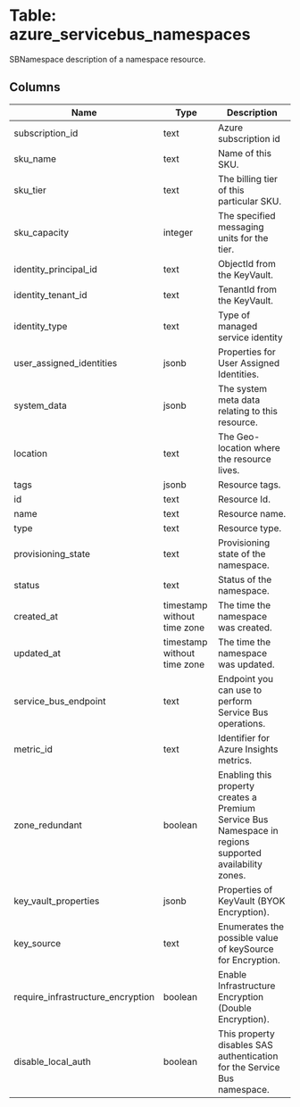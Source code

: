 
# Table: azure_servicebus_namespaces
SBNamespace description of a namespace resource.
## Columns
| Name        | Type           | Description  |
| ------------- | ------------- | -----  |
|subscription_id|text|Azure subscription id|
|sku_name|text|Name of this SKU.|
|sku_tier|text|The billing tier of this particular SKU.|
|sku_capacity|integer|The specified messaging units for the tier.|
|identity_principal_id|text|ObjectId from the KeyVault.|
|identity_tenant_id|text|TenantId from the KeyVault.|
|identity_type|text|Type of managed service identity|
|user_assigned_identities|jsonb|Properties for User Assigned Identities.|
|system_data|jsonb|The system meta data relating to this resource.|
|location|text|The Geo-location where the resource lives.|
|tags|jsonb|Resource tags.|
|id|text|Resource Id.|
|name|text|Resource name.|
|type|text|Resource type.|
|provisioning_state|text|Provisioning state of the namespace.|
|status|text|Status of the namespace.|
|created_at|timestamp without time zone|The time the namespace was created.|
|updated_at|timestamp without time zone|The time the namespace was updated.|
|service_bus_endpoint|text|Endpoint you can use to perform Service Bus operations.|
|metric_id|text|Identifier for Azure Insights metrics.|
|zone_redundant|boolean|Enabling this property creates a Premium Service Bus Namespace in regions supported availability zones.|
|key_vault_properties|jsonb|Properties of KeyVault (BYOK Encryption).|
|key_source|text|Enumerates the possible value of keySource for Encryption.|
|require_infrastructure_encryption|boolean|Enable Infrastructure Encryption (Double Encryption).|
|disable_local_auth|boolean|This property disables SAS authentication for the Service Bus namespace.|
